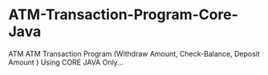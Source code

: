 # ATM-Transaction-Program-Core-Java
ATM ATM Transaction Program (Withdraw Amount, Check-Balance, Deposit Amount ) Using CORE JAVA Only...

